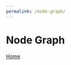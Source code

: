```yaml
---
permalink: /node-graph/
---
```


# Node Graph

<a href="/">Home</a>

<script type="text/javascript" src="https://d3js.org/d3.v6.min.js"></script>
<link type="text/css" rel="stylesheet" href="./node.css" media="screen" />
<script type="text/javascript" src="./node.js"></script>
